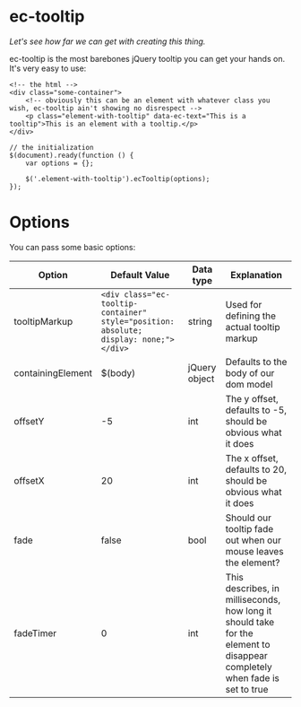 # ec-tooltip

*Let's see how far we can get with creating this thing.*

ec-tooltip is the most barebones jQuery tooltip you can get your hands on.
It's very easy to use:

```
<!-- the html -->
<div class="some-container">
    <!-- obviously this can be an element with whatever class you wish, ec-tooltip ain't showing no disrespect -->
    <p class="element-with-tooltip" data-ec-text="This is a tooltip">This is an element with a tooltip.</p>
</div>
```
```
// the initialization
$(document).ready(function () {
    var options = {};

    $('.element-with-tooltip').ecTooltip(options);
});
```
# Options
You can pass some basic options:

| Option | Default Value | Data type | Explanation |
| --- | --- | --- | --- |
| tooltipMarkup | `<div class="ec-tooltip-container" style="position: absolute; display: none;"></div>` | string | Used for defining the actual tooltip markup |
| containingElement | $(body) | jQuery object | Defaults to the body of our dom model |
| offsetY | -5 | int | The y offset, defaults to -5, should be obvious what it does |
| offsetX | 20 | int | The x offset, defaults to 20, should be obvious what it does |
| fade | false | bool | Should our tooltip fade out when our mouse leaves the element? |
| fadeTimer | 0 | int | This describes, in milliseconds, how long it should take for the element to disappear completely when fade is set to true |
